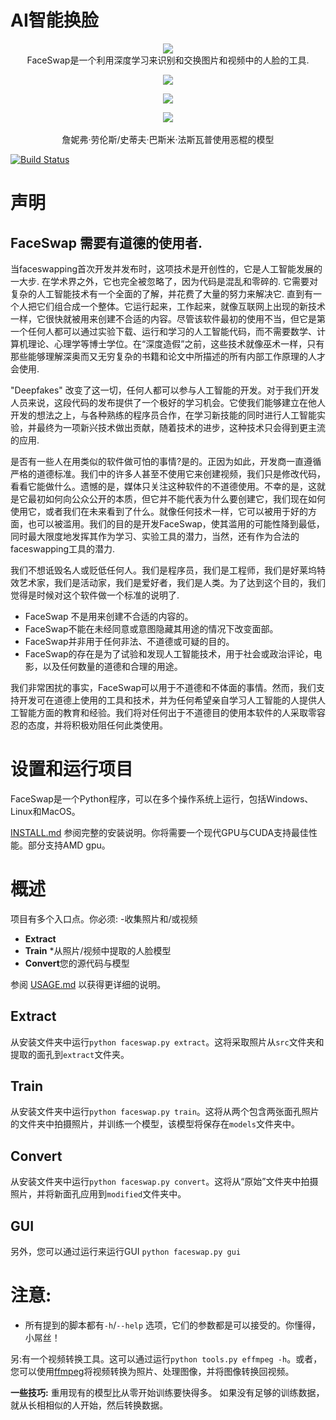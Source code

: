 # AI智能换脸
<p align="center">
  <a href="https://faceswap.dev"><img src="https://i.imgur.com/zHvjHnb.png"></img></a>
<br />FaceSwap是一个利用深度学习来识别和交换图片和视频中的人脸的工具.
</p>
<p align="center">
<img src = "https://i.imgur.com/nWHFLDf.jpg"></img>
</p>

<p align="center">
<a href="https://www.patreon.com/bePatron?u=23238350"><img src="https://c5.patreon.com/external/logo/become_a_patron_button.png"></img></a>
</p>
<p align="center">
  <a href="https://www.youtube.com/watch?v=r1jng79a5xc"><img src="https://img.youtube.com/vi/r1jng79a5xc/0.jpg"></img></a>
<br /><br />詹妮弗·劳伦斯/史蒂夫·巴斯米·法斯瓦普使用恶棍的模型
</p>

[![Build Status](https://travis-ci.org/deepfakes/faceswap.svg?branch=master)](https://travis-ci.org/deepfakes/faceswap)

# 声明

## FaceSwap 需要有道德的使用者.

当faceswapping首次开发并发布时，这项技术是开创性的，它是人工智能发展的一大步. 在学术界之外，它也完全被忽略了，因为代码是混乱和零碎的. 它需要对复杂的人工智能技术有一个全面的了解，并花费了大量的努力来解决它. 直到有一个人把它们组合成一个整体。它运行起来，工作起来，就像互联网上出现的新技术一样，它很快就被用来创建不合适的内容。尽管该软件最初的使用不当，但它是第一个任何人都可以通过实验下载、运行和学习的人工智能代码，而不需要数学、计算机理论、心理学等博士学位。在“深度造假”之前，这些技术就像巫术一样，只有那些能够理解深奥而又无穷复杂的书籍和论文中所描述的所有内部工作原理的人才会使用.

"Deepfakes" 改变了这一切，任何人都可以参与人工智能的开发。对于我们开发人员来说，这段代码的发布提供了一个极好的学习机会。它使我们能够建立在他人开发的想法之上，与各种熟练的程序员合作，在学习新技能的同时进行人工智能实验，并最终为一项新兴技术做出贡献，随着技术的进步，这种技术只会得到更主流的应用.

是否有一些人在用类似的软件做可怕的事情?是的。正因为如此，开发商一直遵循严格的道德标准。我们中的许多人甚至不使用它来创建视频，我们只是修改代码，看看它能做什么。遗憾的是，媒体只关注这种软件的不道德使用。不幸的是，这就是它最初如何向公众公开的本质，但它并不能代表为什么要创建它，我们现在如何使用它，或者我们在未来看到了什么。就像任何技术一样，它可以被用于好的方面，也可以被滥用。我们的目的是开发FaceSwap，使其滥用的可能性降到最低，同时最大限度地发挥其作为学习、实验工具的潜力，当然，还有作为合法的faceswapping工具的潜力.

我们不想诋毁名人或贬低任何人。我们是程序员，我们是工程师，我们是好莱坞特效艺术家，我们是活动家，我们是爱好者，我们是人类。为了达到这个目的，我们觉得是时候对这个软件做一个标准的说明了.

- FaceSwap 不是用来创建不合适的内容的。
- FaceSwap不能在未经同意或意图隐藏其用途的情况下改变面部。
- FaceSwap并非用于任何非法、不道德或可疑的目的。
- FaceSwap的存在是为了试验和发现人工智能技术，用于社会或政治评论，电影，以及任何数量的道德和合理的用途。

我们非常困扰的事实，FaceSwap可以用于不道德和不体面的事情。然而，我们支持开发可在道德上使用的工具和技术，并为任何希望亲自学习人工智能的人提供人工智能方面的教育和经验。我们将对任何出于不道德目的使用本软件的人采取零容忍的态度，并将积极劝阻任何此类使用。

# 设置和运行项目
FaceSwap是一个Python程序，可以在多个操作系统上运行，包括Windows、Linux和MacOS。

[INSTALL.md](INSTALL.md) 参阅完整的安装说明。你将需要一个现代GPU与CUDA支持最佳性能。部分支持AMD gpu。

# 概述
项目有多个入口点。你必须:
-收集照片和/或视频
- **Extract**
- **Train** *从照片/视频中提取的人脸模型
- **Convert**您的源代码与模型


参阅 [USAGE.md](USAGE.md) 以获得更详细的说明。

## Extract
从安装文件夹中运行`python faceswap.py extract`。这将采取照片从`src`文件夹和提取的面孔到`extract`文件夹。

## Train
从安装文件夹中运行`python faceswap.py train`。这将从两个包含两张面孔照片的文件夹中拍摄照片，并训练一个模型，该模型将保存在`models`文件夹中。

## Convert
从安装文件夹中运行`python faceswap.py convert`。这将从“原始”文件夹中拍摄照片，并将新面孔应用到`modified`文件夹中。

## GUI
另外，您可以通过运行来运行GUI `python faceswap.py gui`

# 注意:
- 所有提到的脚本都有`-h`/`--help` 选项，它们的参数都是可以接受的。你懂得，小屌丝！

另:有一个视频转换工具。这可以通过运行`python tools.py effmpeg -h`。或者，您可以使用[ffmpeg](https://www.ffmpeg.org)将视频转换为照片、处理图像，并将图像转换回视频。


**一些技巧:**
重用现有的模型比从零开始训练要快得多。
如果没有足够的训练数据，就从长相相似的人开始，然后转换数据。

